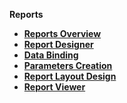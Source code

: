 <strong>Reports<strong>
​        

<ul>
	<li><a href="/articles/38_reports/01_reports_overview.md">Reports Overview</a></li>
	<web><li><a href="/articles/38_reports/02_create_new_report.md">Report Designer</a></li></web>
	<web><li><a href="/articles/38_reports/03_data_binding.md">Data Binding</a></li></web>
	<web><li><a href="/articles/38_reports/04_parameters_creation.md">Parameters Creation</a></li></web>
	<web><li><a href="/articles/38_reports/05_design_report_layout.md">Report Layout Design</a></li></web>
	<li><a href="/articles/38_reports/06_report_viewer.md">Report Viewer</a></li>
</ul>

